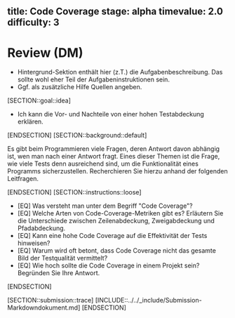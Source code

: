 title: Code Coverage
stage: alpha
timevalue: 2.0
difficulty: 3
---
# Review (DM)
- Hintergrund-Sektion enthält hier (z.T.) die Aufgabenbeschreibung. Das sollte wohl eher Teil der Aufgabeninstruktionen sein.
- Ggf. als zusätzliche Hilfe Quellen angeben.

[SECTION::goal::idea]

- Ich kann die Vor- und Nachteile von einer hohen Testabdeckung erklären.

[ENDSECTION]
[SECTION::background::default]

Es gibt beim Programmieren viele Fragen, deren Antwort davon abhängig ist, wen man nach einer Antwort
fragt.
Eines dieser Themen ist die Frage, wie viele Tests denn ausreichend sind, um die Funktionalität eines
Programms sicherzustellen.
Recherchieren Sie hierzu anhand der folgenden Leitfragen.

[ENDSECTION]
[SECTION::instructions::loose]

- [EQ] Was versteht man unter dem Begriff "Code Coverage"?
- [EQ] Welche Arten von Code-Coverage-Metriken gibt es?
   Erläutern Sie die Unterschiede zwischen Zeilenabdeckung, Zweigabdeckung und Pfadabdeckung.
- [EQ] Kann eine hohe Code Coverage auf die Effektivität der Tests hinweisen?
- [EQ] Warum wird oft betont, dass Code Coverage nicht das gesamte Bild der Testqualität vermittelt?
- [EQ] Wie hoch sollte die Code Coverage in einem Projekt sein?
   Begründen Sie Ihre Antwort.

[ENDSECTION]

[SECTION::submission::trace]
[INCLUDE::../../_include/Submission-Markdowndokument.md]
[ENDSECTION]
